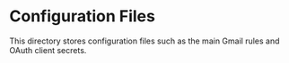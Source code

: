 # Configuration Files

This directory stores configuration files such as the main Gmail rules and OAuth client secrets.
